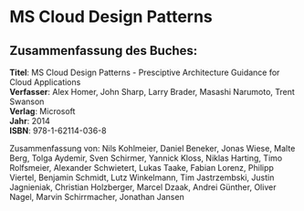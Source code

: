 # MS Cloud Design Patterns

## Zusammenfassung des Buches:

**Titel**: MS Cloud Design Patterns - Presciptive Architecture Guidance for Cloud Applications  
**Verfasser**: Alex Homer, John Sharp, Larry Brader, Masashi Narumoto, Trent Swanson  
**Verlag**: Microsoft  
**Jahr**: 2014  
**ISBN**: 978-1-62114-036-8

Zusammenfassung von: Nils Kohlmeier, Daniel Beneker, Jonas Wiese, Malte Berg, Tolga Aydemir, Sven Schirmer, Yannick Kloss, Niklas Harting, Timo Rolfsmeier, Alexander Schwietert, Lukas Taake, Fabian Lorenz, Philipp Viertel, Benjamin Schmidt, Lutz Winkelmann, Tim Jastrzembski, Justin Jagnieniak, Christian Holzberger, Marcel Dzaak, Andrei Günther, Oliver Nagel, Marvin Schirrmacher, Jonathan Jansen

